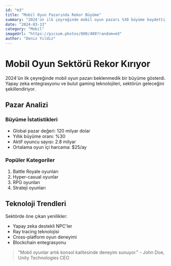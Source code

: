```yaml
---
id: "m3"
title: "Mobil Oyun Pazarında Rekor Büyüme"
summary: "2024'ün ilk çeyreğinde mobil oyun pazarı %30 büyüme kaydetti, yeni trendler ve teknolojiler öne çıkıyor."
date: "2024-03-13"
category: "Mobil"
imageUrl: "https://picsum.photos/800/400?random=m3"
author: "Deniz Yıldız"
---
```


# Mobil Oyun Sektörü Rekor Kırıyor

2024'ün ilk çeyreğinde mobil oyun pazarı beklenmedik bir büyüme gösterdi. Yapay zeka entegrasyonu ve bulut gaming teknolojileri, sektörün geleceğini şekillendiriyor.

## Pazar Analizi

### Büyüme İstatistikleri
- Global pazar değeri: 120 milyar dolar
- Yıllık büyüme oranı: %30
- Aktif oyuncu sayısı: 2.8 milyar
- Ortalama oyun içi harcama: $25/ay

### Popüler Kategoriler
1. Battle Royale oyunları
2. Hyper-casual oyunlar
3. RPG oyunları
4. Strateji oyunları

## Teknoloji Trendleri

Sektörde öne çıkan yenilikler:
- Yapay zeka destekli NPC'ler
- Ray tracing teknolojisi
- Cross-platform oyun deneyimi
- Blockchain entegrasyonu

> "Mobil oyunlar artık konsol kalitesinde deneyim sunuyor." - John Doe, Unity Technologies CEO 
